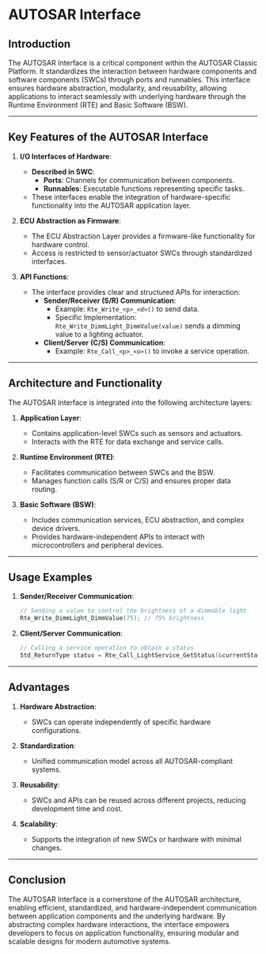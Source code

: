 # AUTOSAR Interface

## **Introduction**
The AUTOSAR Interface is a critical component within the AUTOSAR Classic Platform. It standardizes the interaction between hardware components and software components (SWCs) through ports and runnables. This interface ensures hardware abstraction, modularity, and reusability, allowing applications to interact seamlessly with underlying hardware through the Runtime Environment (RTE) and Basic Software (BSW).

---

## **Key Features of the AUTOSAR Interface**

1. **I/O Interfaces of Hardware**:
   - **Described in SWC**:
     - **Ports**: Channels for communication between components.
     - **Runnables**: Executable functions representing specific tasks.
   - These interfaces enable the integration of hardware-specific functionality into the AUTOSAR application layer.

2. **ECU Abstraction as Firmware**:
   - The ECU Abstraction Layer provides a firmware-like functionality for hardware control.
   - Access is restricted to sensor/actuator SWCs through standardized interfaces.

3. **API Functions**:
   - The interface provides clear and structured APIs for interaction:
     - **Sender/Receiver (S/R) Communication**:
       - Example: `Rte_Write_<p>_<d>()` to send data.
       - Specific Implementation: `Rte_Write_DimmLight_DimmValue(value)` sends a dimming value to a lighting actuator.
     - **Client/Server (C/S) Communication**:
       - Example: `Rte_Call_<p>_<o>()` to invoke a service operation.

---

## **Architecture and Functionality**

The AUTOSAR Interface is integrated into the following architecture layers:

1. **Application Layer**:
   - Contains application-level SWCs such as sensors and actuators.
   - Interacts with the RTE for data exchange and service calls.

2. **Runtime Environment (RTE)**:
   - Facilitates communication between SWCs and the BSW.
   - Manages function calls (S/R or C/S) and ensures proper data routing.

3. **Basic Software (BSW)**:
   - Includes communication services, ECU abstraction, and complex device drivers.
   - Provides hardware-independent APIs to interact with microcontrollers and peripheral devices.

---

## **Usage Examples**

1. **Sender/Receiver Communication**:
   ```c
   // Sending a value to control the brightness of a dimmable light
   Rte_Write_DimmLight_DimmValue(75); // 75% brightness
   ```

2. **Client/Server Communication**:
   ```c
   // Calling a service operation to obtain a status
   Std_ReturnType status = Rte_Call_LightService_GetStatus(&currentStatus);
   ```

---

## **Advantages**

1. **Hardware Abstraction**:
   - SWCs can operate independently of specific hardware configurations.

2. **Standardization**:
   - Unified communication model across all AUTOSAR-compliant systems.

3. **Reusability**:
   - SWCs and APIs can be reused across different projects, reducing development time and cost.

4. **Scalability**:
   - Supports the integration of new SWCs or hardware with minimal changes.

---

## **Conclusion**

The AUTOSAR Interface is a cornerstone of the AUTOSAR architecture, enabling efficient, standardized, and hardware-independent communication between application components and the underlying hardware. By abstracting complex hardware interactions, the interface empowers developers to focus on application functionality, ensuring modular and scalable designs for modern automotive systems.